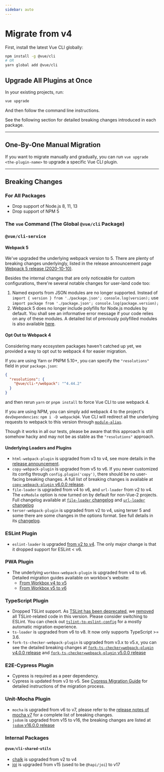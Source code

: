 ```yaml
---
sidebar: auto
---
```


# Migrate from v4

First, install the latest Vue CLI globally:

```sh
npm install -g @vue/cli
# OR
yarn global add @vue/cli
```

## Upgrade All Plugins at Once

In your existing projects, run:

```sh
vue upgrade
```

And then follow the command line instructions.

See the following section for detailed breaking changes introduced in each package.

------

## One-By-One Manual Migration

If you want to migrate manually and gradually, you can run `vue upgrade <the-plugin-name>` to upgrade a specific Vue CLI plugin.

------

## Breaking Changes

### For All Packages

* Drop support of Node.js 8, 11, 13
* Drop support of NPM 5

### The `vue` Command (The Global `@vue/cli` Package)

### `@vue/cli-service`

#### Webpack 5

We've upgraded the underlying webpack version to 5. There are plenty of breaking changes underlyingly, listed in the release announcement page [Webpack 5 release (2020-10-10)](https://webpack.js.org/blog/2020-10-10-webpack-5-release/).

Besides the internal changes that are only noticeable for custom configurations, there're several notable changes for user-land code too:

1. Named exports from JSON modules are no longer supported. Instead of `import { version } from './package.json'; console.log(version);` use `import package from './package.json'; console.log(package.version);`
2. Webpack 5 does no longer include polyfills for Node.js modules by default. You shall see an informative error message if your code relies on any of these modules. A detailed list of previously polyfilled modules is also available [here](https://github.com/webpack/webpack/pull/8460/commits/a68426e9255edcce7822480b78416837617ab065).

#### Opt Out to Webpack 4

Considering many ecosystem packages haven't catched up yet, we provided a way to opt out to webpack 4 for easier migration.

If you are using Yarn or PNPM 5.10+, you can specify the `"resolutions"` field in your `package.json`:

```json
{
  "resolutions": {
    "@vue/cli-*/webpack": "^4.44.2"
  }
}
```

and then rerun `yarn` or `pnpm install` to force Vue CLI to use webpack 4.

If you are using NPM, you can simply add webpack 4 to the project's `devDependencies`: `npm i -D webpack@4`. Vue CLI will redirect all the underlying requests to webpack to this version through [`module-alias`](https://github.com/ilearnio/module-alias).

Though it works in all our tests, please be aware that this approach is still somehow hacky and may not be as stable as the `"resolutions"` approach.

#### Underlying Loaders and Plugins

* `html-webpack-plugin` is upgraded from v3 to v4, see more details in the [release announcement](https://dev.to/jantimon/html-webpack-plugin-4-has-been-released-125d).
* `copy-webpack-plugin` is upgraded from v5 to v6. If you never customized its config through `config.plugin('copy')`, there should be no user-facing breaking changes. A full list of breaking changes is available at [`copy-webpack-plugin` v6.0.0 release](https://github.com/webpack-contrib/copy-webpack-plugin/releases/tag/v6.0.0).
* `file-loader` is upgraded from v4 to v6, and `url-loader` from v2 to v4. The `esModule` option is now turned on by default for non-Vue-2 projects. Full changelog available at [`file-loader` changelog](https://github.com/webpack-contrib/file-loader/blob/master/CHANGELOG.md) and [`url-loader` changelog](https://github.com/webpack-contrib/url-loader/blob/master/CHANGELOG.md)
* `terser-webpack-plugin` is upgraded from v2 to v4, using terser 5 and some there are some changes in the options format. See full details in its [changelog](https://github.com/webpack-contrib/terser-webpack-plugin/blob/master/CHANGELOG.md#400-2020-08-04).

### ESLint Plugin

* `eslint-loader` is upgraded [from v2 to v4](https://github.com/webpack-contrib/eslint-loader/blob/master/CHANGELOG.md). The only major change is that it dropped support for ESLint < v6.

### PWA Plugin

* The underlying `workbox-webpack-plugin` is upgraded from v4 to v6. Detailed migration guides available on workbox's website:
  * [From Workbox v4 to v5](https://developers.google.com/web/tools/workbox/guides/migrations/migrate-from-v4)
  * [From Workbox v5 to v6](https://developers.google.com/web/tools/workbox/guides/migrations/migrate-from-v5)

### TypeScript Plugin

* Dropped TSLint support. As [TSLint has been deprecated](https://github.com/palantir/tslint/issues/4534), we [removed](https://github.com/vuejs/vue-cli/pull/5065) all TSLint-related code in this version.
Please consider switching to ESLint. You can check out [`tslint-to-eslint-config`](https://github.com/typescript-eslint/tslint-to-eslint-config) for a mostly automatic migration experience.
* `ts-loader` is upgraded from v6 to v8. It now only supports TypeScript >= 3.6.
* `fork-ts-checker-webpack-plugin` is upgraded from v3.x to v5.x, you can see the detailed breaking changes at [`fork-ts-checker=webpack-plugin` v4.0.0 release](https://github.com/TypeStrong/fork-ts-checker-webpack-plugin/releases/tag/v4.0.0) and [`fork-ts-checker=webpack-plugin` v5.0.0 release](https://github.com/TypeStrong/fork-ts-checker-webpack-plugin/releases/tag/v5.0.0)

### E2E-Cypress Plugin

* Cypress is required as a peer dependency.
* Cypress is updated from v3 to v5. See [Cypress Migration Guide](https://docs.cypress.io/guides/references/migration-guide.html) for detailed instructions of the migration process.

### Unit-Mocha Plugin

* `mocha` is upgraded from v6 to v7, please refer to the [release notes of mocha v7](https://github.com/mochajs/mocha/releases/tag/v7.0.0) for a complete list of breaking changes.
* `jsdom` is upgraded from v15 to v16, the breaking changes are listed at [`jsdom` v16.0.0 release](https://github.com/jsdom/jsdom/releases/tag/16.0.0)

### Internal Packages

#### `@vue/cli-shared-utils`

* [chalk](https://github.com/chalk/chalk) is upgraded from v2 to v4
* [joi](https://github.com/sideway/joi) is upgraded from v15 (used to be `@hapi/joi`) to v17
